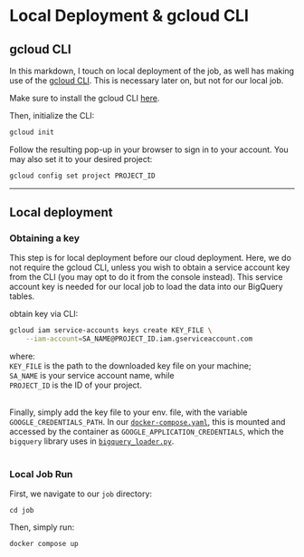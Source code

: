 # Local Deployment & gcloud CLI

## gcloud CLI
In this markdown, I touch on local deployment of the job, as well has making use of the [gcloud CLI](https://cloud.google.com/sdk/gcloud). This is necessary later on, but not for our local job.

Make sure to install the gcloud CLI [here](https://cloud.google.com/sdk/docs/install).

Then, initialize the CLI:

```bash
gcloud init
```

Follow the resulting pop-up in your browser to sign in to your account. You may also set it to  your desired project:

```bash
gcloud config set project PROJECT_ID
```

***

## Local deployment

### Obtaining a key

This step is for local deployment before our cloud deployment. Here, we do not require the gcloud CLI, unless you wish to obtain a service account key from the CLI (you may opt to do it from the console instead). This service account key is needed for our local job to load the data into our BigQuery tables.

obtain key via CLI:

```bash
gcloud iam service-accounts keys create KEY_FILE \
    --iam-account=SA_NAME@PROJECT_ID.iam.gserviceaccount.com
```

where:\
`KEY_FILE` is the path to the downloaded key file on your machine; \
`SA_NAME` is your service account name, while \
`PROJECT_ID` is the ID of your project. <br><br>

Finally, simply add the key file to your env. file, with the variable `GOOGLE_CREDENTIALS_PATH`. In our [`docker-compose.yaml`](/job/docker-compose.yaml), this is mounted and accessed by the container as `GOOGLE_APPLICATION_CREDENTIALS`, which the `bigquery` library uses in [`bigquery_loader.py`](/job/bigquery_loader.py).<br><br>

### Local Job Run

First, we navigate to our `job` directory:

```
cd job
```
Then, simply run:

```bash
docker compose up
```


